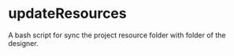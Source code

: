 updateResources
===============

A bash script for sync the project resource folder with folder of the designer.

